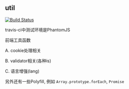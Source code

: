 ## util

[![Build Status](https://travis-ci.org/lt-fed/util.svg?branch=master)](https://travis-ci.org/lt-fed/util)

travis-ci中测试环境是PhantomJS

前端工具函数

A. cookie处理相关

B. validator相关(各种is)

C. 语言增强(lang)


另外还有一些Polyfill, 例如 `Array.prototype.forEach`, `Promise`